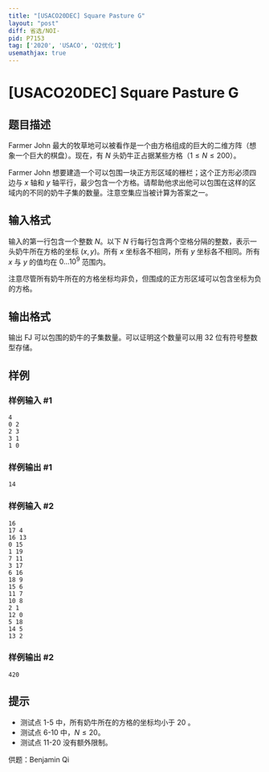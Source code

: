 ```yaml
---
title: "[USACO20DEC] Square Pasture G"
layout: "post"
diff: 省选/NOI-
pid: P7153
tag: ['2020', 'USACO', 'O2优化']
usemathjax: true
---
```


# [USACO20DEC] Square Pasture G
## 题目描述

Farmer John 最大的牧草地可以被看作是一个由方格组成的巨大的二维方阵（想象一个巨大的棋盘）。现在，有 $N$ 头奶牛正占据某些方格（$1≤N≤200$）。

Farmer John 想要建造一个可以包围一块正方形区域的栅栏；这个正方形必须四边与 $x$ 轴和 $y$ 轴平行，最少包含一个方格。请帮助他求出他可以包围在这样的区域内的不同的奶牛子集的数量。注意空集应当被计算为答案之一。 
## 输入格式

输入的第一行包含一个整数 $N$。以下 $N$ 行每行包含两个空格分隔的整数，表示一头奶牛所在方格的坐标 $(x,y)$。所有 $x$ 坐标各不相同，所有 $y$ 坐标各不相同。所有 $x$ 与 $y$ 的值均在 $0…10^9$ 范围内。

注意尽管所有奶牛所在的方格坐标均非负，但围成的正方形区域可以包含坐标为负的方格。
## 输出格式

输出 FJ 可以包围的奶牛的子集数量。可以证明这个数量可以用 32 位有符号整数型存储。 
## 样例

### 样例输入 #1
```
4
0 2
2 3
3 1
1 0

```
### 样例输出 #1
```
14
```
### 样例输入 #2
```
16
17 4
16 13
0 15
1 19
7 11
3 17
6 16
18 9
15 6
11 7
10 8
2 1
12 0
5 18
14 5
13 2
```
### 样例输出 #2
```
420
```
## 提示

 - 测试点 1-5 中，所有奶牛所在的方格的坐标均小于 20 。
 - 测试点 6-10 中，$N≤20$。
 - 测试点 11-20 没有额外限制。

供题：Benjamin Qi 

